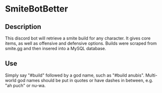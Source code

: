 # SmiteBotBetter

## Description
This discord bot will retrieve a smite build for any character. It gives core items, as well as offensive and defensive options. Builds were scraped from smite.gg and then insered into a MySQL database.

## Use
Simply say "#build" followed by a god name, such as "#build anubis". Multi-world god names should be put in quotes or have dashes in between, e.g. "ah puch" or nu-wa.
